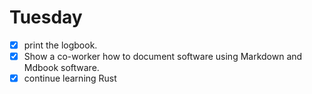 # Tuesday

- [x] print the logbook.
- [x] Show a co-worker how to document software using Markdown and Mdbook software.
- [x] continue learning Rust
